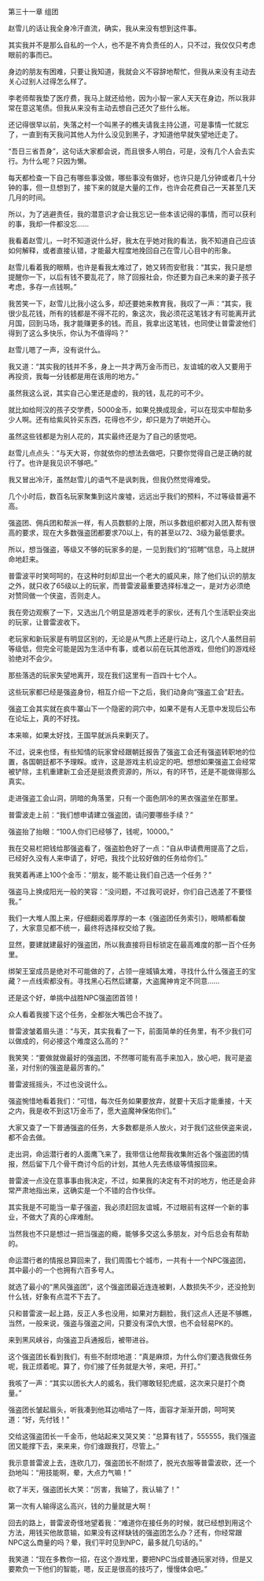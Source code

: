 第三十一章 组团


赵雪儿的话让我全身冷汗直流，确实，我从来没有想到这件事。

其实我并不是那么自私的一个人，也不是不肯负责任的人，只不过，我仅仅只考虑眼前的事而已。

身边的朋友有困难，只要让我知道，我就会义不容辞地帮忙，但我从来没有主动去关心过别人过得怎么样了。

李老师帮我垫了医疗费，我马上就还给他，因为小智一家人天天在身边，所以我非常在意这笔债。但我从来没有主动去想自己还欠了些什么帐。

还记得很早以前，失落之村一个叫黑子的樵夫请我主持公道，可是事情一忙就忘了，一直到有天我问其他人为什么没见到黑子，才知道他早就失望地迁走了。

“吾日三省吾身”，这句话大家都会说，而且很多人明白，可是，没有几个人会去实行。为什么呢？只因为懒。

每天都检查一下自己有哪些事没做，哪些事没有做好，也许只是几分钟或者几十分钟的事，但一旦想到了，接下来的就是大量的工作，也许会花费自己一天甚至几天几月的时间。

所以，为了逃避责任，我的潜意识才会让我忘记一些本该记得的事情，而可以获利的事，我却一件都没忘……

我看着赵雪儿，一时不知道说什么好，我太在乎她对我的看法，我不知道自己应该如何解释，或者直接认错，才能最大程度地挽回自己在雪儿心目中的形象。

赵雪儿看着我的眼睛，也许是看我太难过了，她又转而安慰我：“其实，我只是想提醒你一下，以后有钱不要乱花了，除了回报社会，你还要为自己未来的妻子孩子考虑，多存一点钱啊。”

我苦笑一下，赵雪儿比我小这么多，却还要她来教育我，我叹了一声：“其实，我很少乱花钱，所有的钱都是不得不花的，象这次，我必须花这笔钱才有可能离开武月国，回到马场，我才能赚更多的钱。而且，我拿出这笔钱，也同使让普雷波他们得到了这么多快乐，你认为不值得吗？”

赵雪儿嗯了一声，没有说什么。

我又道：“其实我的钱并不多，身上一共才两万金币而已，友谊城的收入又要用于再投资，我每一分钱都是用在该用的地方。”

虽然我这么说，其实自己心里还是虚的，我的钱，乱花的可不少。

就比如给阿汉的孩子交学费，5000金币，如果兑换成现金，可以在现实中帮助多少人啊。还有给紫风铃买东西，花得也不少，却只是为了哄她开心。

虽然这些钱都是为别人花的，其实最终还是为了自己的感觉吧。

赵雪儿点点头：“与天大哥，你就依你的想法去做吧，只要你觉得自己是正确的就行了。也许是我见识不够吧。”

我又冒出冷汗，虽然赵雪儿的语气不是讽刺我，但我仍然觉得难受。

几个小时后，数百名玩家聚集到这片废墟，远远出乎我们的预料，不过等级普遍不高。

强盗团、佣兵团和帮派一样，有人员数额的上限，所以多数组织都对入团入帮有很高的要求，现在大多数强盗团都要求70以上，有的甚至以72、3级为最低要求。

所以，想当强盗，等级又不够的玩家多的是，一见到我们的“招聘”信息，马上就拼命地赶来。

普雷波平时笑呵呵的，在这种时刻却显出一个老大的威风来，除了他们认识的朋友之外，就只收了65级以上的玩家，而普雷波最重要选择标准之一，是对方必须绝对赞同做一个侠盗，否则走人。

我在旁边观察了一下，又选出几个明显是游戏老手的家伙，还有几个生活职业突出的玩家，让普雷波收下。

老玩家和新玩家是有明显区别的，无论是从气质上还是行动上，这几个人虽然目前等级低，但完全可能是因为生活中有事，或者以前在玩其他游戏，但他们的游戏经验绝对不会少。

那些落选的玩家失望地离开，现在我们这里有一百四十七个人。

这些玩家都已经是强盗身份，相互介绍一下之后，我们动身向“强盗工会”赶去。

强盗工会其实就在疯牛寨山下一个隐密的洞穴中，如果不是有人无意中发现后公布在论坛上，真的不好找。

本来嘛，如果太好找，王国早就派兵来剿灭了。

不过，说来也怪，有些知情的玩家曾经跟朝廷报告了强盗工会还有强盗转职地的位置，各国朝廷都不予理睬。或许，这是游戏主机设定的吧。想想如果强盗工会经常被铲除，主机重建新工会还是挺浪费资源的，所以，有的环节，还是不能做得那么真实。

走进强盗工会山洞，阴暗的角落里，只有一个面色阴冷的黑衣强盗坐在那里。

普雷波走上前：“我们想申请建立强盗团，请问要哪些手续？”

强盗抬了抬眼：“100人你们已经够了，钱呢，10000。”

我在交易栏把钱给那强盗看了，强盗脸色好了一点：“自从申请费用提高了之后，已经好久没有人来申请了，好吧，我找个比较好做的任务给你们。”

我笑着再递上100个金币：“朋友，能不能让我们自己选一个任务？”

强盗马上换成阳光一般的笑容：“没问题，不过我可说好，你们自己选差了不要怪我。”

我们一大堆人围上来，仔细翻阅着厚厚的一本《强盗团任务索引》，眼睛都看酸了，大家意见都不统一，最终将选择权交给了我。

显然，要建就建最好的强盗团，所以我直接将目标锁定在最高难度的那一百个任务里。

绑架王室成员是绝对不可能做的了，占领一座城镇太难，寻找什么什么强盗王的宝藏？一点线索都没有。寻找黑心石然后建寨，大盗魔神肯定不同意……

还是这个好，单挑中战胜NPC强盗团首领！

众人看着我接下这个任务，全都张大嘴巴合不拢了。

普雷波皱着眉头道：“与天，其实我看了一下，前面简单的任务里，有不少我们可以做成的，何必接这个难度这么高的？”

我笑笑：“要做就做最好的强盗团，不然哪可能有高手来加入，放心吧，我可是盗圣，对付别的强盗是最厉害的。”

普雷波摇摇头，不过也没说什么。

强盗惋惜地看着我们：“可惜，每次任务如果要放弃，就要十天后才能重接，十天之内，我是收不到这1万金币了，愿大盗魔神保佑你们。”

大家又查了一下普通强盗的任务，大多数都是杀人放火，对于我们这些侠盗来说，都不会去做。

走出洞，命运潜行者的人面鹰飞来了，我带信让他帮我收集附近各个强盗团的情报，然后留下几个骨干商讨今后的计划，其他人先去练级等情报回来。

普雷波一点没在意事事由我决定，不过，如果我的决定有不对的地方，他还是会非常严肃地指出来，这确实是一个不错的合作伙伴。

其实我是不可能当一辈子强盗，我必须赶回友谊城，不过眼前有这样一个新的事业，不做大了真的心痒难耐。

当然我也不只是想过一把当强盗的瘾，能够多交这么多朋友，对今后总会有帮助的。

命运潜行者的情报总算回来了，我们周围七个城市，一共有十一个NPC强盗团，其中最小的一个也拥有六百多号人。

就选了最小的“黑风强盗团”，这个强盗团最近连连被剿，人数损失不少，还没抢到什么钱，好象有点混不下去了。

只和普雷波一起上路，反正人多也没用，如果对方翻脸，我们这点人还是不够瞧，当然，一般来说，强盗与强盗之间，只要没有深仇大恨，也不会轻易PK的。

来到黑风峡谷，向强盗卫兵通报后，被带进谷。

这个强盗团长看到我们，有些不耐烦地道：“真是麻烦，为什么你们要选我做任务呢，我正烦着呢。算了，你们接了任务就是大爷，来吧，开打。”

我咳了一声：“其实以团长大人的威名，我们哪敢轻犯虎威，这次来只是打个商量。”

强盗团长皱起眉头，听我凑到他耳边嘀咕了一阵，面容才渐渐开朗，呵呵笑道：“好，先付钱！”

交给这强盗团长一千金币，他站起来又哭又笑：“总算有钱了，555555，我们强盗团又能撑下去，来来来，你们谁跟我打，尽管上。”

我示意普雷波上去，连砍几刀，强盗团长不耐烦了，脱光衣服等普雷波砍，还一个劲地叫：“用技能啊，晕，大点力气嘛！”

砍了半天，强盗团长大笑：“厉害，我输了，我认输了！”

第一次有人输得这么高兴，钱的力量就是大啊！

回去的路上，普雷波奇怪地望着我：“难道你在接任务的时候，就已经想到用这个方法，用钱买他故意输，如果没有这样缺钱的强盗团怎么办？还有，你经常跟NPC这么商量的吗？晕，我们平时见到NPC，最多就几句话的。”

我笑道：“现在多教你一招，在这个游戏里，要把NPC当成普通玩家对待，但是又要欺负一下他们的智能，嗯，反正是很高的技巧了，慢慢体会吧。”





